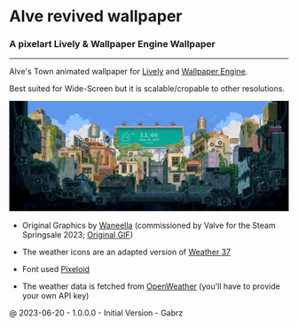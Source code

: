 # Alve revived wallpaper
### A pixelart Lively & Wallpaper Engine Wallpaper
---
Alve's Town animated wallpaper for [Lively](https://www.rocksdanister.com/lively/) and [Wallpaper Engine](https://www.wallpaperengine.io/en).

Best suited for Wide-Screen but it is scalable/cropable to other resolutions.

<picture>
  <img src="https://github.com/BrandgrandRealMe/alve-revived-wallpaper/blob/main/Lively/preview.gif?raw=true">
</picture>

- Original Graphics by [Waneella](https://twitter.com/waneella_?lang=en) (commissioned by Valve for the Steam Springsale 2023; [Original GIF](https://cdn.akamai.steamstatic.com/steam/clusters/sale_spring2023/36a01fe4331ab0ca600ff205/page_bg_english.gif))
- The weather icons are an adapted version of [Weather 37](https://www.svgrepo.com/collection/weather-37/)
- Font used [Pixeloid](https://www.fontspace.com/pixeloid-font-f69232)

- The weather data is fetched from [OpenWeather](https://openweathermap.org/) (you'll have to provide your own API key)

@ 2023-06-20 - 1.0.0.0 - Initial Version - Gabrz

